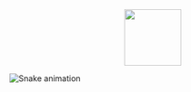 <div id="header" align="center">
  <img src="https://media.giphy.com/media/M9gbBd9nbDrOTu1Mqx/giphy.gif" width="100"/>
</div>
































![Snake animation](https://github.com/thepiyushmalhotra/thepiyushmalhotra/blob/output/github-contribution-grid-snake.svg)
